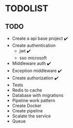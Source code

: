 # TODOLIST

## TODO

- Create a api base project :heavy_check_mark:
- Create authentication
  - jwt :heavy_check_mark:
  - sso microsoft
- Middleware auth :heavy_check_mark:
- Exception middleware :heavy_check_mark:
- Create authorization :heavy_check_mark:
- Tests
- Redis to cache
- Database with migrations
- Pipeline work pattern
- Create Docker
- Create pipeline
- Scalate the service
- Queue
